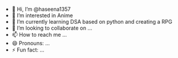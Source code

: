 - 👋 Hi, I’m @haseena1357
- 👀 I’m interested in Anime 
- 🌱 I’m currently learning DSA based on python and creating a RPG
- 💞️ I’m looking to collaborate on ...
- 📫 How to reach me ...
- 😄 Pronouns: ...
- ⚡ Fun fact: ...

<!---
haseena1357/haseena1357 is a ✨ special ✨ repository because its `README.md` (this file) appears on your GitHub profile.
You can click the Preview link to take a look at your changes.
--->
